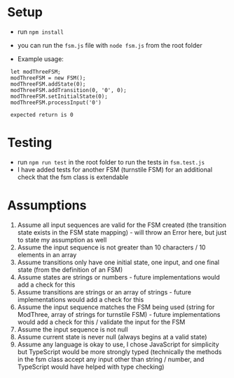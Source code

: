 # Setup

- run `npm install`
- you can run the `fsm.js` file with `node fsm.js` from the root folder

- Example usage:

```
 let modThreeFSM;
 modThreeFSM = new FSM();
 modThreeFSM.addState(0);
 modThreeFSM.addTransition(0, '0', 0);
 modThreeFSM.setInitialState(0);
 modThreeFSM.processInput('0')

 expected return is 0
```

# Testing

- run `npm run test` in the root folder to run the tests in `fsm.test.js`
- I have added tests for another FSM (turnstile FSM) for an additional check that the fsm class is extendable

# Assumptions

1. Assume all input sequences are valid for the FSM created (the transition state exists in the FSM state mapping) - will throw an Error here, but just to state my assumption as well
2. Assume the input sequence is not greater than 10 characters / 10 elements in an array
3. Assume transitions only have one initial state, one input, and one final state (from the definition of an FSM)
4. Assume states are strings or numbers - future implementations would add a check for this
5. Assume transitions are strings or an array of strings - future implementations would add a check for this
6. Assume the input sequence matches the FSM being used (string for ModThree, array of strings for turnstile FSM) - future implementations would add a check for this / validate the input for the FSM
7. Assume the input sequence is not null
8. Assume current state is never null (always begins at a valid state)
9. Assume any language is okay to use, I chose JavaScript for simplicity but TypeScript would be more strongly typed (technically the methods in the fsm class accept any input other than string / number, and TypeScript would have helped with type checking)
